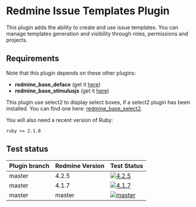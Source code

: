 Redmine Issue Templates Plugin
======================

This plugin adds the ability to create and use issue templates.
You can manage templates generation and visibility through roles, permissions and projects.

## Requirements

Note that this plugin depends on these other plugins:
* **redmine_base_deface** (get it [here](https://github.com/jbbarth/redmine_base_deface))
* **redmine_base_stimulusjs** (get it [here](https://github.com/nanego/redmine_base_stimulusjs))

This plugin use select2 to display select boxes, if a select2 plugin has been installed. You can find one here: [redmine_base_select2](https://github.com/jbbarth/redmine_base_select2).

You will also need a recent version of Ruby:

    ruby >= 2.1.0
    
## Test status

|Plugin branch| Redmine Version   | Test Status      |
|-------------|-------------------|------------------|
|master       | 4.2.5             | [![4.2.5][1]][5] |  
|master       | 4.1.7             | [![4.1.7][2]][5] | 
|master       | master            | [![master][4]][5]|

[1]: https://github.com/nanego/redmine_templates/actions/workflows/4_2_5.yml/badge.svg
[2]: https://github.com/nanego/redmine_templates/actions/workflows/4_1_7.yml/badge.svg
[4]: https://github.com/nanego/redmine_templates/actions/workflows/master.yml/badge.svg
[5]: https://github.com/nanego/redmine_templates/actions
